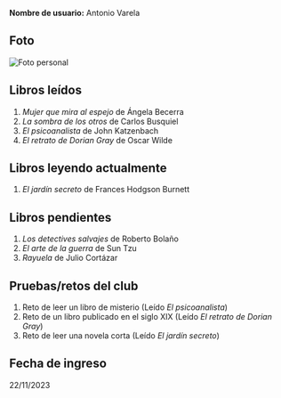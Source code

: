 **Nombre de usuario:** Antonio Varela

## Foto 
![Foto personal](https://www.elprogreso.es/asset/thumbnail,1920,1080,center,center/media/elprogreso/images/2018/02/21/2018022113232530664.jpg)

## Libros leídos
1. *Mujer que mira al espejo* de Ángela Becerra  
2. *La sombra de los otros* de Carlos Busquiel  
3. *El psicoanalista* de John Katzenbach  
4. *El retrato de Dorian Gray* de Oscar Wilde

## Libros leyendo actualmente
1. *El jardín secreto* de Frances Hodgson Burnett  

## Libros pendientes
1. *Los detectives salvajes* de Roberto Bolaño  
2. *El arte de la guerra* de Sun Tzu  
3. *Rayuela* de Julio Cortázar  

## Pruebas/retos del club
1. Reto de leer un libro de misterio (Leído *El psicoanalista*)  
2. Reto de un libro publicado en el siglo XIX (Leído *El retrato de Dorian Gray*)  
3. Reto de leer una novela corta (Leído *El jardín secreto*)  

## Fecha de ingreso
22/11/2023